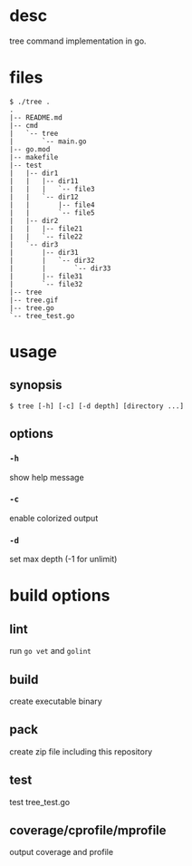 # desc

tree command implementation in go.

# files

~~~
$ ./tree .
.
|-- README.md
|-- cmd
|   `-- tree
|       `-- main.go
|-- go.mod
|-- makefile
|-- test
|   |-- dir1
|   |   |-- dir11
|   |   |   `-- file3
|   |   `-- dir12
|   |       |-- file4
|   |       `-- file5
|   |-- dir2
|   |   |-- file21
|   |   `-- file22
|   `-- dir3
|       |-- dir31
|       |   `-- dir32
|       |       `-- dir33
|       |-- file31
|       `-- file32
|-- tree
|-- tree.gif
|-- tree.go
`-- tree_test.go
~~~

# usage

## synopsis

~~~
$ tree [-h] [-c] [-d depth] [directory ...]
~~~

## options

### `-h`

show help message

### `-c`

enable colorized output

### `-d`

set max depth
(-1 for unlimit)

# build options

## lint

run `go vet` and `golint`

## build

create executable binary

## pack

create zip file including this repository 

## test

test tree_test.go

## coverage/cprofile/mprofile

output coverage and profile 

